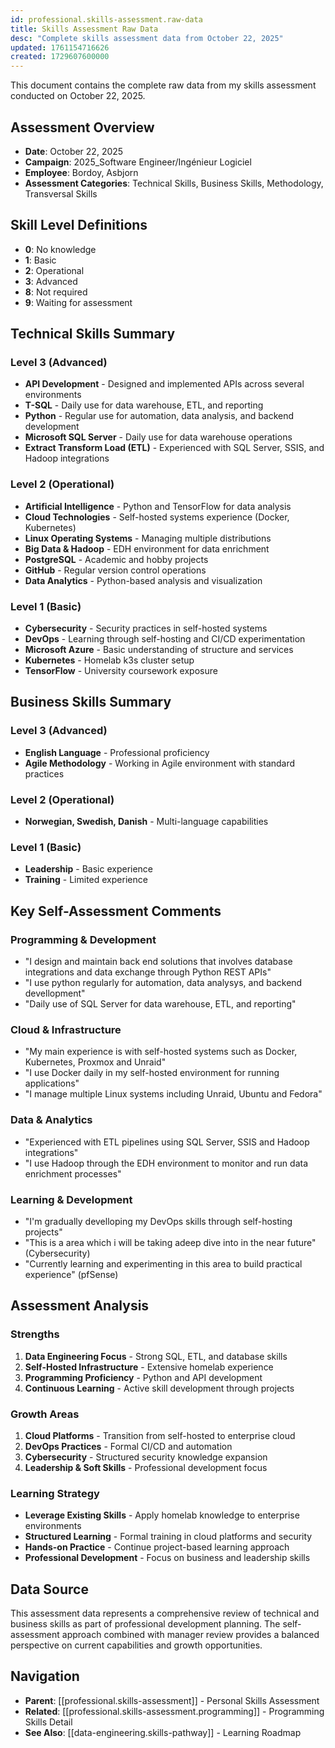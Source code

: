 ```yaml
---
id: professional.skills-assessment.raw-data
title: Skills Assessment Raw Data
desc: "Complete skills assessment data from October 22, 2025"
updated: 1761154716626
created: 1729607600000
---
```


This document contains the complete raw data from my skills assessment conducted on October 22, 2025.

## Assessment Overview

- **Date**: October 22, 2025
- **Campaign**: 2025_Software Engineer/Ingénieur Logiciel
- **Employee**: Bordoy, Asbjorn
- **Assessment Categories**: Technical Skills, Business Skills, Methodology, Transversal Skills

## Skill Level Definitions

- **0**: No knowledge
- **1**: Basic
- **2**: Operational  
- **3**: Advanced
- **8**: Not required
- **9**: Waiting for assessment

## Technical Skills Summary

### Level 3 (Advanced)
- **API Development** - Designed and implemented APIs across several environments
- **T-SQL** - Daily use for data warehouse, ETL, and reporting
- **Python** - Regular use for automation, data analysis, and backend development
- **Microsoft SQL Server** - Daily use for data warehouse operations
- **Extract Transform Load (ETL)** - Experienced with SQL Server, SSIS, and Hadoop integrations

### Level 2 (Operational)
- **Artificial Intelligence** - Python and TensorFlow for data analysis
- **Cloud Technologies** - Self-hosted systems experience (Docker, Kubernetes)
- **Linux Operating Systems** - Managing multiple distributions
- **Big Data & Hadoop** - EDH environment for data enrichment
- **PostgreSQL** - Academic and hobby projects
- **GitHub** - Regular version control operations
- **Data Analytics** - Python-based analysis and visualization

### Level 1 (Basic)
- **Cybersecurity** - Security practices in self-hosted systems
- **DevOps** - Learning through self-hosting and CI/CD experimentation
- **Microsoft Azure** - Basic understanding of structure and services
- **Kubernetes** - Homelab k3s cluster setup
- **TensorFlow** - University coursework exposure

## Business Skills Summary

### Level 3 (Advanced)
- **English Language** - Professional proficiency
- **Agile Methodology** - Working in Agile environment with standard practices

### Level 2 (Operational)
- **Norwegian, Swedish, Danish** - Multi-language capabilities

### Level 1 (Basic)
- **Leadership** - Basic experience
- **Training** - Limited experience

## Key Self-Assessment Comments

### Programming & Development
- "I design and maintain back end solutions that involves database integrations and data exchange through Python REST APIs"
- "I use python regularly for automation, data analysys, and backend devellopment"
- "Daily use of SQL Server for data warehouse, ETL, and reporting"

### Cloud & Infrastructure
- "My main experience is with self-hosted systems such as Docker, Kubernetes, Proxmox and Unraid"
- "I use Docker daily in my self-hosted environment for running applications"
- "I manage multiple Linux systems including Unraid, Ubuntu and Fedora"

### Data & Analytics
- "Experienced with ETL pipelines using SQL Server, SSIS and Hadoop integrations"
- "I use Hadoop through the EDH environment to monitor and run data enrichment processes"

### Learning & Development
- "I'm gradually develloping my DevOps skills through self-hosting projects"
- "This is a area which i will be taking adeep dive into in the near future" (Cybersecurity)
- "Currently learning and experimenting in this area to build practical experience" (pfSense)

## Assessment Analysis

### Strengths
1. **Data Engineering Focus** - Strong SQL, ETL, and database skills
2. **Self-Hosted Infrastructure** - Extensive homelab experience
3. **Programming Proficiency** - Python and API development
4. **Continuous Learning** - Active skill development through projects

### Growth Areas
1. **Cloud Platforms** - Transition from self-hosted to enterprise cloud
2. **DevOps Practices** - Formal CI/CD and automation
3. **Cybersecurity** - Structured security knowledge expansion
4. **Leadership & Soft Skills** - Professional development focus

### Learning Strategy
- **Leverage Existing Skills** - Apply homelab knowledge to enterprise environments
- **Structured Learning** - Formal training in cloud platforms and security
- **Hands-on Practice** - Continue project-based learning approach
- **Professional Development** - Focus on business and leadership skills

## Data Source

This assessment data represents a comprehensive review of technical and business skills as part of professional development planning. The self-assessment approach combined with manager review provides a balanced perspective on current capabilities and growth opportunities.

## Navigation

- **Parent**: [[professional.skills-assessment]] - Personal Skills Assessment
- **Related**: [[professional.skills-assessment.programming]] - Programming Skills Detail
- **See Also**: [[data-engineering.skills-pathway]] - Learning Roadmap